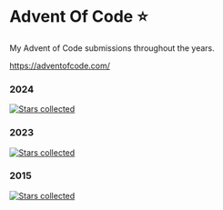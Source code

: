 # Advent Of Code ⭐

My Advent of Code submissions throughout the years.

https://adventofcode.com/


### 2024

[![Stars collected](https://shields.io/static/v1?label=stars%20collected&message=16&color=yellow)]()


### 2023

[![Stars collected](https://shields.io/static/v1?label=stars%20collected&message=40&color=yellow)]()

### 2015

[![Stars collected](https://shields.io/static/v1?label=stars%20collected&message=1&color=yellow)]()
